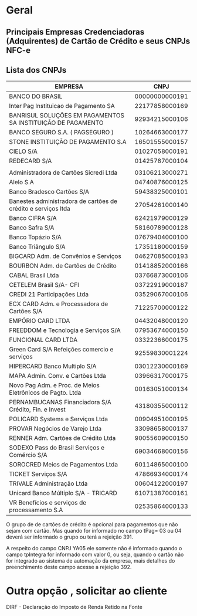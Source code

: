 # Geral 
## Principais Empresas Credenciadoras (Adquirentes) de Cartão de Crédito e seus CNPJs NFC-e

## Lista dos CNPJs 

| EMPRESA  | CNPJ |
| -------- | ------- |
|BANCO DO BRASIL | 00000000000191|
| Inter Pag Instituicao de Pagamento SA |  22177858000169 |
| BANRISUL SOLUÇÕES EM PAGAMENTOS SA INSTITUIÇÃO DE PAGAMENTO    | 92934215000106    |
| BANCO SEGURO S.A.   ( PAGSEGURO )   | 10264663000177    |
| STONE INSTITUIÇÃO DE PAGAMENTO S.A  | 16501555000157    |
|CIELO S/A | 01027058000191 |
|REDECARD S/A | 01425787000104  |
|   |     |
|Administradora de Cartões Sicredi Ltda | 03106213000271 |
|Alelo S.A | 04740876000125 |
|Banco Bradesco Cartões S/A | 59438325000101 |
|Banestes administradora de cartões de crédito e serviços ltda | 27054261000140 |
|Banco CIFRA S/A | 62421979000129 |
|Banco Safra S/A | 58160789000128 |
|Banco Topázio S/A |07679404000100 |
|Banco Triângulo S/A |17351180000159 |
|BIGCARD Adm. de Convênios e Serviços | 04627085000193 |
|BOURBON Adm. de Cartões de Crédito | 01418852000166 |
|CABAL Brasil Ltda | 03766873000106 |
|CETELEM Brasil S/A- CFI | 03722919000187 |
|CREDI 21 Participações Ltda | 03529067000106 |
|ECX CARD Adm. e Processadora de Cartões S/A | 71225700000122 |
|EMPÓRIO CARD LTDA | 04432048000120 |
|FREEDDOM e Tecnologia e Serviços S/A | 07953674000150 |
|FUNCIONAL CARD LTDA | 03322366000175 |
|Green Card S/A Refeições comercio e serviços | 92559830001224 |
|HIPERCARD Banco Multiplo S/A | 03012230000169 |
|MAPA Admin. Conv. e Cartões Ltda | 03966317000175 |
|Novo Pag Adm. e Proc. de Meios Eletrônicos de Pagto. Ltda | 00163051000134 |
|PERNAMBUCANAS Financiadora S/A Crédito, Fin. e Invest  | 43180355000112 |
|POLICARD Systems e Serviços Ltda | 00904951000195 |
|PROVAR Negócios de Varejo Ltda | 33098658000137 |
|RENNER Adm. Cartões de Crédito Ltda | 90055609000150 |
|SODEXO Pass do Brasil Serviços e Comércio S/A  | 69034668000156 |
|SOROCRED Meios de Pagamentos Ltda | 60114865000100 |
|TICKET Serviços S/A |47866934000174|
|TRIVALE Administração Ltda |00604122000197|
|Unicard Banco Múltiplo S/A - TRICARD | 61071387000161|
|VR Benefícios e serviços de processamento S.A |02535864000133|

O grupo de de cartões de crédito é opcional para pagamentos que não sejam com cartão. Mas quando
for informado no campo tPag= 03 ou 04 deverá ser informado o grupo ou terá a rejeição 391.

A respeito do campo CNPJ YA05 ele somente não é informado quando o campo tpIntegra for
informado com valor 0, ou seja, quando o cartão não for integrado ao sistema de automação da
empresa, mais detalhes do preenchimento deste campo acesse a rejeição 392.

# Outra opção , solicitar ao cliente 
DIRF - Declaração do Imposto de Renda Retido na Fonte
